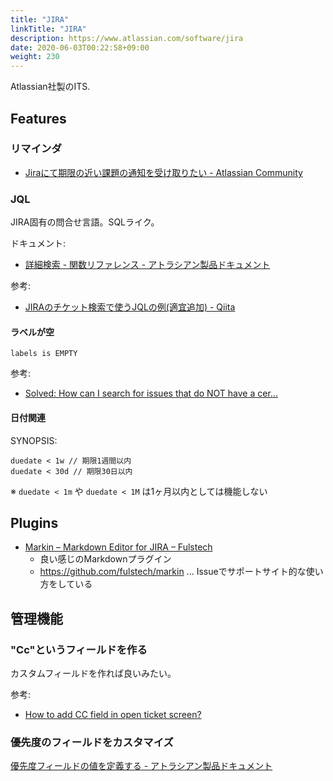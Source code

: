 ```yaml
---
title: "JIRA"
linkTitle: "JIRA"
description: https://www.atlassian.com/software/jira
date: 2020-06-03T00:22:58+09:00
weight: 230
---
```


Atlassian社製のITS.

## Features
### リマインダ

- [Jiraにて期限の近い課題の通知を受け取りたい \- Atlassian Community](https://community.atlassian.com/t5/Jira-articles/Jira%E3%81%AB%E3%81%A6%E6%9C%9F%E9%99%90%E3%81%AE%E8%BF%91%E3%81%84%E8%AA%B2%E9%A1%8C%E3%81%AE%E9%80%9A%E7%9F%A5%E3%82%92%E5%8F%97%E3%81%91%E5%8F%96%E3%82%8A%E3%81%9F%E3%81%84/ba-p/770716)

### JQL

JIRA固有の問合せ言語。SQLライク。

ドキュメント:

- [詳細検索 \- 関数リファレンス \- アトラシアン製品ドキュメント](https://ja.confluence.atlassian.com/jirasoftwarecloud/advanced-searching-functions-reference-764478342.html)

参考:

- [JIRAのチケット検索で使うJQLの例\(適宜追加\) \- Qiita](https://qiita.com/takahirono7/items/4052321fe26130957c03)

#### ラベルが空

```
labels is EMPTY
```

参考:

- [Solved: How can I search for issues that do NOT have a cer...](https://community.atlassian.com/t5/Jira-questions/How-can-I-search-for-issues-that-do-NOT-have-a-certain-label/qaq-p/324533)

#### 日付関連

SYNOPSIS:

```
duedate < 1w // 期限1週間以内
duedate < 30d // 期限30日以内
```

※ `duedate < 1m` や `duedate < 1M` は1ヶ月以内としては機能しない

## Plugins

- [Markin – Markdown Editor for JIRA – Fulstech](https://fulstech.wordpress.com/markin-markdown-editor-for-jira/)
  - 良い感じのMarkdownプラグイン
  - https://github.com/fulstech/markin ... Issueでサポートサイト的な使い方をしている

## 管理機能
### "Cc"というフィールドを作る

カスタムフィールドを作れば良いみたい。

参考:

- [How to add CC field in open ticket screen?](https://community.atlassian.com/t5/Jira-Service-Desk-questions/How-to-add-CC-field-in-open-ticket-screen/qaq-p/2152)

### 優先度のフィールドをカスタマイズ

[優先度フィールドの値を定義する \- アトラシアン製品ドキュメント](https://ja.confluence.atlassian.com/adminjiraserver072/defining-priority-field-values-828787742.html)

